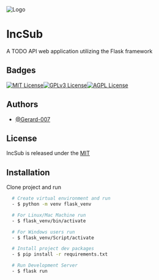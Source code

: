 
![Logo](https://res.cloudinary.com/geetechlab-com/image/upload/v1674630764/incsub/IncSub_waked9.png)


# IncSub

A TODO API web application utilizing the Flask framework





## Badges

[![MIT License](https://img.shields.io/badge/License-MIT-green.svg)](https://choosealicense.com/licenses/mit/)[![GPLv3 License](https://img.shields.io/badge/License-GPL%20v3-yellow.svg)](https://opensource.org/licenses/)[![AGPL License](https://img.shields.io/badge/license-AGPL-blue.svg)](http://www.gnu.org/licenses/agpl-3.0)


## Authors

- [@Gerard-007](https://github.com/Gerard-007)


## License

IncSub is released under the [MIT](https://choosealicense.com/licenses/mit/)


## Installation

Clone project and run

```bash
  # Create virtual environment and run
  - $ python -m venv flask_venv

```
```bash
  # For Linux/Mac Machine run
  - $ flask_venv/bin/activate
```

```bash
  # For Windows users run
  - $ flask_venv/Script/activate
```
    
```bash
  # Install project dev packages
  - $ pip install -r requirements.txt
```

```bash
  # Run Development Server
  - $ flask run
```